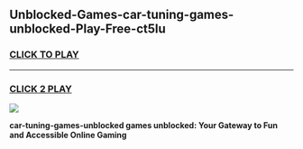 
## Unblocked-Games-car-tuning-games-unblocked-Play-Free-ct5lu
<h3>
<a href="https://premium76.site?title=car-tuning-games-unblocked&ref=18A">CLICK TO PLAY</a></h3>
<hr>

<h3>
<a href="https://premium76.site?title=car-tuning-games-unblocked&ref=18A">CLICK 2 PLAY</a>
  
</h3>

<a href="https://premium76.site?title=car-tuning-games-unblocked&ref=18A"><img src="https://clearcache.store/games.png"></a>


**car-tuning-games-unblocked games unblocked: Your Gateway to Fun and Accessible Online Gaming**
